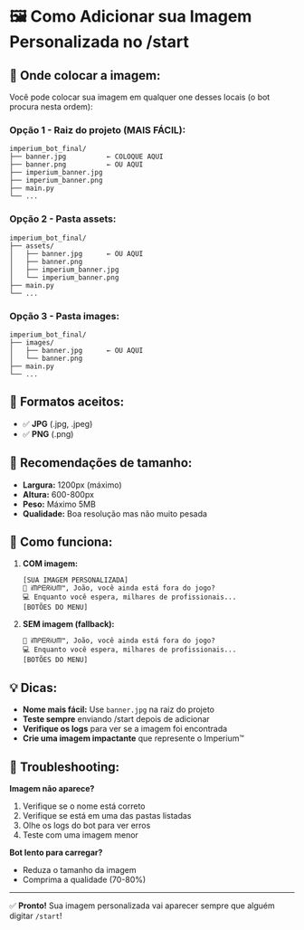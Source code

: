 # 🖼️ Como Adicionar sua Imagem Personalizada no /start

## 📁 Onde colocar a imagem:

Você pode colocar sua imagem em qualquer one desses locais (o bot procura nesta ordem):

### **Opção 1 - Raiz do projeto (MAIS FÁCIL):**
```
imperium_bot_final/
├── banner.jpg          ← COLOQUE AQUI
├── banner.png          ← OU AQUI
├── imperium_banner.jpg
├── imperium_banner.png
├── main.py
└── ...
```

### **Opção 2 - Pasta assets:**
```
imperium_bot_final/
├── assets/
│   ├── banner.jpg      ← OU AQUI
│   ├── banner.png      
│   ├── imperium_banner.jpg
│   └── imperium_banner.png
├── main.py
└── ...
```

### **Opção 3 - Pasta images:**
```
imperium_bot_final/
├── images/
│   ├── banner.jpg      ← OU AQUI
│   └── banner.png      
├── main.py
└── ...
```

## 📝 Formatos aceitos:
- ✅ **JPG** (.jpg, .jpeg)
- ✅ **PNG** (.png)

## 📏 Recomendações de tamanho:
- **Largura:** 1200px (máximo)
- **Altura:** 600-800px 
- **Peso:** Máximo 5MB
- **Qualidade:** Boa resolução mas não muito pesada

## 🚀 Como funciona:

1. **COM imagem:** 
   ```
   [SUA IMAGEM PERSONALIZADA]
   🚨 ᎥᗰᑭᗴᖇᎥᑌᗰ™, João, você ainda está fora do jogo?
   💻 Enquanto você espera, milhares de profissionais...
   [BOTÕES DO MENU]
   ```

2. **SEM imagem (fallback):**
   ```
   🚨 ᎥᗰᑭᗴᖇᎥᑌᗰ™, João, você ainda está fora do jogo?
   💻 Enquanto você espera, milhares de profissionais...
   [BOTÕES DO MENU]
   ```

## 💡 Dicas:

- **Nome mais fácil:** Use `banner.jpg` na raiz do projeto
- **Teste sempre** enviando /start depois de adicionar
- **Verifique os logs** para ver se a imagem foi encontrada
- **Crie uma imagem impactante** que represente o Imperium™

## 🔧 Troubleshooting:

**Imagem não aparece?**
1. Verifique se o nome está correto
2. Verifique se está em uma das pastas listadas
3. Olhe os logs do bot para ver erros
4. Teste com uma imagem menor

**Bot lento para carregar?**
- Reduza o tamanho da imagem
- Comprima a qualidade (70-80%)

---

✅ **Pronto!** Sua imagem personalizada vai aparecer sempre que alguém digitar `/start`!
